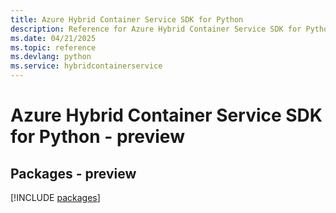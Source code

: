 ```yaml
---
title: Azure Hybrid Container Service SDK for Python
description: Reference for Azure Hybrid Container Service SDK for Python
ms.date: 04/21/2025
ms.topic: reference
ms.devlang: python
ms.service: hybridcontainerservice
---
```

# Azure Hybrid Container Service SDK for Python - preview
## Packages - preview
[!INCLUDE [packages](hybrid-container-service-index.md)]